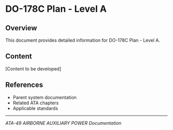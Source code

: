 # DO-178C Plan - Level A

## Overview

This document provides detailed information for DO-178C Plan - Level A.

## Content

[Content to be developed]

## References

- Parent system documentation
- Related ATA chapters
- Applicable standards

---

*ATA-49 AIRBORNE AUXILIARY POWER Documentation*
